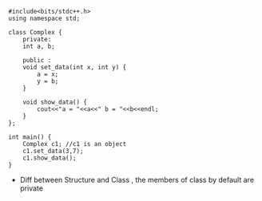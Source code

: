 ```
#include<bits/stdc++.h>
using namespace std;

class Complex {
    private: 
    int a, b;
    
    public :
    void set_data(int x, int y) {
        a = x;
        y = b;
    }
    
    void show_data() {
        cout<<"a = "<<a<<" b = "<<b<<endl;
    }
};

int main() {
    Complex c1; //c1 is an object
    c1.set_data(3,7);
    c1.show_data();
}
```

* Diff between Structure and Class , the members of class by default are private
